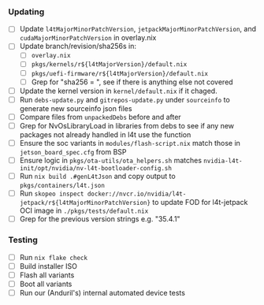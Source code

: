 ### Updating
- [ ] Update `l4tMajorMinorPatchVersion`, `jetpackMajorMinorPatchVersion`, and `cudaMajorMinorPatchVersion` in overlay.nix
- [ ] Update branch/revision/sha256s in:
    - [ ] `overlay.nix`
    - [ ] `pkgs/kernels/r${l4tMajorVersion}/default.nix`
    - [ ] `pkgs/uefi-firmware/r${l4tMajorVersion}/default.nix`
    - [ ] Grep for "sha256 = ", see if there is anything else not covered
- [ ] Update the kernel version in `kernel/default.nix` if it chaged.
- [ ] Run `debs-update.py` and `gitrepos-update.py` under `sourceinfo` to generate new sourceinfo json files
- [ ] Compare files from `unpackedDebs` before and after
- [ ] Grep for NvOsLibraryLoad in libraries from debs to see if any new packages not already handled in l4t use the function
- [ ] Ensure the soc variants in `modules/flash-script.nix` match those in `jetson_board_spec.cfg` from BSP
- [ ] Ensure logic in `pkgs/ota-utils/ota_helpers.sh` matches `nvidia-l4t-init/opt/nvidia/nv-l4t-bootloader-config.sh`
- [ ] Run `nix build .#genL4tJson` and copy output to `pkgs/containers/l4t.json`
- [ ] Run `skopeo inspect docker://nvcr.io/nvidia/l4t-jetpack/r${l4tMajorMinorPatchVersion}` to update FOD for l4t-jetpack OCI image in `./pkgs/tests/default.nix`
- [ ] Grep for the previous version strings e.g. "35.4.1"

### Testing
- [ ] Run `nix flake check`
- [ ] Build installer ISO
- [ ] Flash all variants
- [ ] Boot all variants
- [ ] Run our (Anduril's) internal automated device tests
